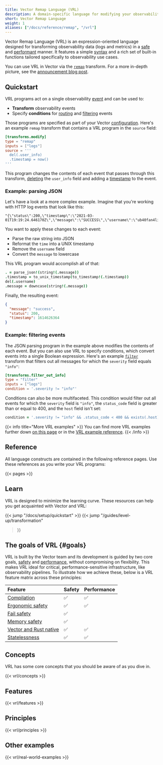```yaml
---
title: Vector Remap Language (VRL)
description: A domain-specific language for modifying your observability data
short: Vector Remap Language
weight: 1
aliases: ["/docs/reference/remap", "/vrl"]
---
```


Vector Remap Language (VRL) is an expression-oriented language designed for
transforming observability data (logs and metrics) in a [safe](#safety) and
[performant](#performance) manner. It features a simple [syntax](expressions)
and a rich set of built-in functions tailored specifically to observability use
cases.

You can use VRL in Vector via the [`remap`][remap] transform. For a more
in-depth picture, see the [announcement blog post][blog_post].

## Quickstart

VRL programs act on a single observability [event](#event) and can be used to:

- **Transform** observability events
- Specify **conditions** for [routing][route] and [filtering][filter] events

Those programs are specified as part of your Vector [configuration]. Here's an
example `remap` transform that contains a VRL program in the `source` field:

```toml {title="vector.toml"}
[transforms.modify]
type = "remap"
inputs = ["logs"]
source = '''
  del(.user_info)
  .timestamp = now()
'''
```

This program changes the contents of each event that passes through this
transform, [deleting][del] the `user_info` field and adding a [timestamp][now]
to the event.

### Example: parsing JSON

Let's have a look at a more complex example. Imagine that you're working with
HTTP log events that look like this:

```text
"{\"status\":200,\"timestamp\":\"2021-03-01T19:19:24.646170Z\",\"message\":\"SUCCESS\",\"username\":\"ub40fan4life\"}"
```

You want to apply these changes to each event:

- Parse the raw string into JSON
- Reformat the `time` into a UNIX timestamp
- Remove the `username` field
- Convert the `message` to lowercase

This VRL program would accomplish all of that:

```coffee
. = parse_json!(string!(.message))
.timestamp = to_unix_timestamp(to_timestamp!(.timestamp))
del(.username)
.message = downcase(string!(.message))
```

Finally, the resulting event:

```json
{
  "message": "success",
  "status": 200,
  "timestamp": 1614626364
}
```

### Example: filtering events

The JSON parsing program in the example above modifies the contents of each
event. But you can also use VRL to specify conditions, which convert events into
a single Boolean expression. Here's an example [`filter`][filter] transform that
filters out all messages for which the `severity` field equals `"info"`:

```toml {title="vector.toml"}
[transforms.filter_out_info]
type = "filter"
inputs = ["logs"]
condition = '.severity != "info"'
```

Conditions can also be more multifaceted. This condition would filter out all
events for which the `severity` field is `"info"`, the `status_code` field is
greater than or equal to 400, and the `host` field isn't set:

```coffee
condition = '.severity != "info" && .status_code < 400 && exists(.host)
```

{{< info title="More VRL examples" >}} You can find more VRL examples further
down [on this page](#other-examples) or in the
[VRL example reference](/docs/reference/vrl/examples). {{< /info >}}

## Reference

All language constructs are contained in the following reference pages. Use
these references as you write your VRL programs:

{{< pages >}}

## Learn

VRL is designed to minimize the learning curve. These resources can help you get
acquainted with Vector and VRL:

{{< jump "/docs/setup/quickstart" >}} {{< jump "/guides/level-up/transformation"
>}}

## The goals of VRL {#goals}

VRL is built by the Vector team and its development is guided by two core goals,
[safety](#safety) and [performance](#performance), without compromising on
flexibility. This makes VRL ideal for critical, performance-sensitive
infrastructure, like observability pipelines. To illustrate how we achieve these,
below is a VRL feature matrix across these principles:

| Feature                                       | Safety | Performance |
| :-------------------------------------------- | :----- | :---------- |
| [Compilation](#compilation)                   | ✅      | ✅           |
| [Ergonomic safety](#ergonomic-safety)         | ✅      | ✅           |
| [Fail safety](#fail-safety)                   | ✅      |             |
| [Memory safety](#memory-safety)               | ✅      |             |
| [Vector and Rust native](#vector-rust-native) | ✅      | ✅           |
| [Statelessness](#stateless)                   | ✅      | ✅           |

## Concepts

VRL has some core concepts that you should be aware of as you dive in.

{{< vrl/concepts >}}

## Features

{{< vrl/features >}}

## Principles

{{< vrl/principles >}}

## Other examples

{{< vrl/real-world-examples >}}

[affine_types]: https://en.wikipedia.org/wiki/Substructural_type_system#Affine_type_systems
[blog_post]: /blog/vector-remap-language
[configuration]: /docs/reference/configuration
[dedupe]: /docs/reference/configuration/transforms/dedupe
[del]: /docs/reference/vrl/functions#del
[errors]: /docs/reference/vrl/errors
[events]: /docs/about/under-the-hood-architecture/data-model
[fail_safe]: https://en.wikipedia.org/wiki/Fail-safe
[ffi]: https://en.wikipedia.org/wiki/Foreign_function_interface
[filter]: /docs/reference/configuration/transforms/filter
[log]: /docs/reference/vrl/functions#log
[logs]: /docs/about/under-the-hood/architecture/data-model/log
[memory_safety]: https://en.wikipedia.org/wiki/Memory_safety
[metrics]: /docs/about/under-the-hood/architecture/data-model/metrics
[now]: /docs/reference/vrl/functions#now
[remap]: /docs/reference/configuration/transforms/remap
[route]: /docs/reference/configuration/transforms/route
[rust]: https://rust-lang.org
[rust_security]: https://thenewstack.io/microsoft-rust-is-the-industrys-best-chance-at-safe-systems-programming/
[vrl_error_handling]: /docs/reference/vrl/errors#handling
